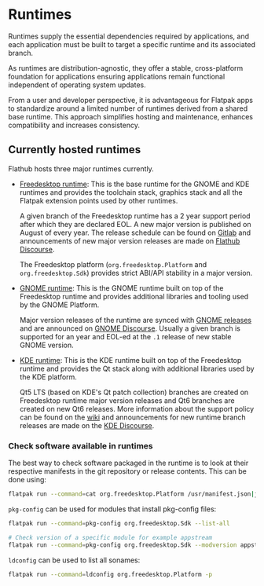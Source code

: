 # Runtimes

Runtimes supply the essential dependencies required by applications, and
each application must be built to target a specific runtime and
its associated branch.

As runtimes are distribution-agnostic, they offer a stable,
cross-platform foundation for applications ensuring applications remain
functional independent of operating system updates.

From a user and developer perspective, it is advantageous for Flatpak
apps to standardize around a limited number of runtimes derived from a
shared base runtime. This approach simplifies hosting and maintenance,
enhances compatibility and increases consistency.

## Currently hosted runtimes

Flathub hosts three major runtimes currently.

- [Freedesktop runtime](https://gitlab.com/freedesktop-sdk/freedesktop-sdk):
  This is the base runtime for the GNOME and KDE runtimes and provides
  the toolchain stack, graphics stack and all the Flatpak extension points
  used by other runtimes.

  A given branch of the Freedesktop runtime has a 2 year support period
  after which they are declared EOL. A new major version is published on
  August of every year. The release schedule can be found on [Gitlab](https://gitlab.com/freedesktop-sdk/freedesktop-sdk/-/wikis/Releases)
  and announcements of new major version releases are made on
  [Flathub Discourse](https://discourse.flathub.org/c/announcements/6).

  The Freedesktop platform (`org.freedesktop.Platform` and
  `org.freedesktop.Sdk`) provides strict ABI/API stability in a major
  version.

- [GNOME runtime](https://gitlab.gnome.org/GNOME/gnome-build-meta):
  This is the GNOME runtime built on top of the Freedesktop runtime and
  provides additional libraries and tooling used by the GNOME Platform.

  Major version releases of the runtime are synced with [GNOME releases](https://release.gnome.org/calendar/)
  and are announced on [GNOME Discourse](https://discourse.gnome.org/tag/announcement).
  Usually a given branch is supported for an year and EOL-ed at the `.1`
  release of new stable GNOME version.

- [KDE runtime](https://invent.kde.org/packaging/flatpak-kde-runtime):
  This is the KDE runtime built on top of the Freedesktop runtime and
  provides the Qt stack along with additional libraries used by the KDE
  platform.

  Qt5 LTS (based on KDE's Qt patch collection) branches are created on
  Freedesktop runtime major version releases and Qt6 branches are created
  on new Qt6 releases. More information about the support policy can be
  found on the [wiki](https://community.kde.org/Policies/Flatpak_Runtime_Update_Policy)
  and announcements for new runtime branch releases are made on the
  [KDE Discourse](https://discuss.kde.org/c/announcement/9).

### Check software available in runtimes

The best way to check software packaged in the runtime is to look at their respective manifests
in the git repository or release contents. This can be done using:

```bash
flatpak run --command=cat org.freedesktop.Platform /usr/manifest.json|jq -r '."modules"|.[]|."name"'
```

`pkg-config` can be used for modules that install pkg-config files:

```bash
flatpak run --command=pkg-config org.freedesktop.Sdk --list-all

# Check version of a specific module for example appstream
flatpak run --command=pkg-config org.freedesktop.Sdk --modversion appstream
```

`ldconfig` can be used to list all sonames:

```bash
flatpak run --command=ldconfig org.freedesktop.Platform -p
```
